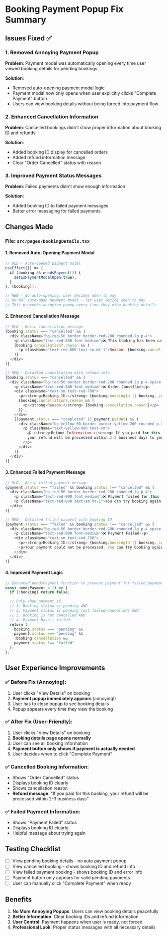# Booking Payment Popup Fix Summary

## Issues Fixed ✅

### 1. **Removed Annoying Payment Popup**
**Problem**: Payment modal was automatically opening every time user viewed booking details for pending bookings

**Solution**: 
- Removed auto-opening payment modal logic
- Payment modal now only opens when user explicitly clicks "Complete Payment" button
- Users can view booking details without being forced into payment flow

### 2. **Enhanced Cancellation Information**
**Problem**: Cancelled bookings didn't show proper information about booking ID and refunds

**Solution**:
- Added booking ID display for cancelled orders
- Added refund information message
- Clear "Order Cancelled" status with reason

### 3. **Improved Payment Status Messages**
**Problem**: Failed payments didn't show enough information

**Solution**:
- Added booking ID to failed payment messages
- Better error messaging for failed payments

## Changes Made

### File: `src/pages/BookingDetails.tsx`

#### 1. Removed Auto-Opening Payment Modal
```javascript
// OLD - Auto-opened payment modal
useEffect(() => {
  if (booking && needsPayment()) {
    setIsPaymentModalOpen(true);
  }
}, [booking]);

// NEW - No auto-opening, user decides when to pay
// DO NOT auto-open payment modal - let user decide when to pay
// This prevents annoying popup every time they view booking details
```

#### 2. Enhanced Cancellation Message
```javascript
// OLD - Basic cancellation message
{booking.status === "cancelled" && (
  <div className="bg-red-50 border border-red-200 rounded-lg p-4">
    <p className="text-red-800 font-medium">❌ This booking has been cancelled.</p>
    {booking.cancellation?.reason && (
      <p className="text-red-600 text-sm mt-1">Reason: {booking.cancellation.reason}</p>
    )}
  </div>
)}

// NEW - Detailed cancellation with refund info
{booking.status === "cancelled" && (
  <div className="bg-red-50 border border-red-200 rounded-lg p-4 space-y-2">
    <p className="text-red-800 font-medium">❌ Order Cancelled</p>
    <div className="text-sm text-red-700">
      <p><strong>Booking ID:</strong> {booking.bookingId || booking._id}</p>
      {booking.cancellation?.reason && (
        <p><strong>Reason:</strong> {booking.cancellation.reason}</p>
      )}
    </div>
    {(payment.status === "completed" || payment.paidAt) && (
      <div className="bg-yellow-50 border border-yellow-200 rounded p-3 mt-2">
        <p className="text-yellow-800 text-sm">
          💰 <strong>Refund Information:</strong> If you paid for this booking, 
          your refund will be processed within 2-3 business days to your original payment method.
        </p>
      </div>
    )}
  </div>
)}
```

#### 3. Enhanced Failed Payment Message
```javascript
// OLD - Basic failed payment message
{payment.status === "failed" && booking.status !== "cancelled" && (
  <div className="bg-red-50 border border-red-200 rounded-lg p-4">
    <p className="text-red-800 font-medium">❌ Payment failed for this booking.</p>
    <p className="text-red-600 text-sm mt-1">You can try booking again or contact support.</p>
  </div>
)}

// NEW - Detailed failed payment with booking ID
{payment.status === "failed" && booking.status !== "cancelled" && (
  <div className="bg-red-50 border border-red-200 rounded-lg p-4 space-y-2">
    <p className="text-red-800 font-medium">❌ Payment Failed</p>
    <div className="text-sm text-red-700">
      <p><strong>Booking ID:</strong> {booking.bookingId || booking._id}</p>
      <p>Your payment could not be processed. You can try booking again or contact support.</p>
    </div>
  </div>
)}
```

#### 4. Improved Payment Logic
```javascript
// Enhanced needsPayment function to prevent payment for failed payments
const needsPayment = () => {
  if (!booking) return false;

  // Only show payment if:
  // 1. Booking status is pending AND
  // 2. Payment status is pending (not failed/cancelled) AND
  // 3. Booking is not cancelled AND
  // 4. Payment hasn't failed
  return (
    booking.status === "pending" &&
    payment.status === "pending" &&
    !booking.cancellation &&
    payment.status !== "failed"
  );
};
```

## User Experience Improvements

### ✅ **Before Fix (Annoying)**:
1. User clicks "View Details" on booking
2. **Payment popup immediately appears** (annoying!)
3. User has to close popup to see booking details
4. Popup appears every time they view the booking

### ✅ **After Fix (User-Friendly)**:
1. User clicks "View Details" on booking
2. **Booking details page opens normally**
3. User can see all booking information
4. **Payment button only shows if payment is actually needed**
5. User decides when to click "Complete Payment"

### ✅ **Cancelled Booking Information**:
- Shows "Order Cancelled" status
- Displays booking ID clearly
- Shows cancellation reason
- **Refund message**: "If you paid for this booking, your refund will be processed within 2-3 business days"

### ✅ **Failed Payment Information**:
- Shows "Payment Failed" status
- Displays booking ID clearly
- Helpful message about trying again

## Testing Checklist

- [ ] View pending booking details - no auto payment popup
- [ ] View cancelled booking - shows booking ID and refund info
- [ ] View failed payment booking - shows booking ID and error info
- [ ] Payment button only appears for valid pending payments
- [ ] User can manually click "Complete Payment" when ready

## Benefits

1. **No More Annoying Popups**: Users can view booking details peacefully
2. **Better Information**: Clear booking IDs and refund information
3. **User Control**: Payment happens when user is ready, not forced
4. **Professional Look**: Proper status messages with all necessary details
